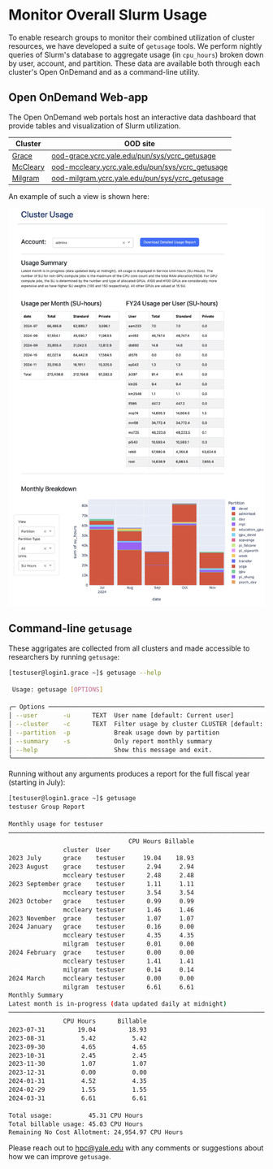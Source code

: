 # Monitor Overall Slurm Usage

To enable research groups to monitor their combined utilization of cluster resources, we have developed a suite of `getusage` tools. 
We perform nightly queries of Slurm's database to aggregate usage (in `cpu_hours`) broken down by user, account, and partition. 
These data are available both through each cluster's Open OnDemand and as a command-line utility.

## Open OnDemand Web-app

The Open OnDemand web portals host an interactive data dashboard that provide tables and visualization of Slurm utilization.

| Cluster                        | OOD site                                                         |
|--------------------------------|------------------------------------------------------------------|
| [Grace](/clusters/grace)       | [ood-grace.ycrc.yale.edu/pun/sys/ycrc_getusage](https://ood-grace.ycrc.yale.edu/pun/sys/ycrc_getusage)         |
| [McCleary](/clusters/mccleary) | [ood-mccleary.ycrc.yale.edu/pun/sys/ycrc_getusage](https://ood-mccleary.ycrc.yale.edu/pun/sys/ycrc_getusage) |
| [Milgram](/clusters/milgram)   | [ood-milgram.ycrc.yale.edu/pun/sys/ycrc_getusage](https://ood-milgram.ycrc.yale.edu/pun/sys/ycrc_getusage)     |

An example of such a view is shown here:

![getusage](/img/ood-getusage.png)

## Command-line `getusage`
These aggrigates are collected from all clusters and made accessible to researchers by running `getusage`:

```sh
[testuser@login1.grace ~]$ getusage --help

 Usage: getusage [OPTIONS]

╭─ Options ──────────────────────────────────────────────────────────────────╮
│ --user       -u      TEXT  User name [default: Current user]               │
│ --cluster    -c      TEXT  Filter usage by cluster CLUSTER [default: All]  │
│ --partition  -p            Break usage down by partition                   │
│ --summary    -s            Only report monthly summary                     │
│ --help                     Show this message and exit.                     │
╰────────────────────────────────────────────────────────────────────────────╯

```

Running without any arguments produces a report for the full fiscal year (starting in July):

```sh
[testuser@login1.grace ~]$ getusage
testuser Group Report

Monthly usage for testuser
────────────────────────────────────────────────────────────────────────────────
                                 CPU Hours Billable
               cluster  User
2023 July      grace    testuser     19.04    18.93
2023 August    grace    testuser      2.94     2.94
               mccleary testuser      2.48     2.48
2023 September grace    testuser      1.11     1.11
               mccleary testuser      3.54     3.54
2023 October   grace    testuser      0.99     0.99
               mccleary testuser      1.46     1.46
2023 November  grace    testuser      1.07     1.07
2024 January   grace    testuser      0.16     0.00
               mccleary testuser      4.35     4.35
               milgram  testuser      0.01     0.00
2024 February  grace    testuser      0.00     0.00
               mccleary testuser      1.41     1.41
               milgram  testuser      0.14     0.14
2024 March     mccleary testuser      0.00     0.00
               milgram  testuser      6.61     6.61
Monthly Summary
Latest month is in-progress (data updated daily at midnight)
────────────────────────────────────────────────────────────────────────────────
               CPU Hours      Billable
2023-07-31         19.04         18.93
2023-08-31          5.42          5.42
2023-09-30          4.65          4.65
2023-10-31          2.45          2.45
2023-11-30          1.07          1.07
2023-12-31          0.00          0.00
2024-01-31          4.52          4.35
2024-02-29          1.55          1.55
2024-03-31          6.61          6.61

Total usage:          45.31 CPU Hours
Total billable usage: 45.03 CPU Hours
Remaining No Cost Allotment: 24,954.97 CPU Hours

```

Please reach out to hpc@yale.edu with any comments or suggestions about how we can improve `getusage`. 

